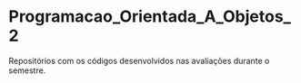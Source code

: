 # Programacao_Orientada_A_Objetos_2

Repositórios com os códigos desenvolvidos nas avaliações durante o semestre.
